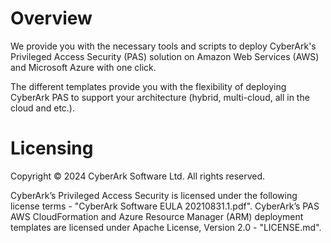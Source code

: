 # Overview

We provide you with the necessary tools and scripts to deploy CyberArk's Privileged Access Security (PAS) solution on Amazon Web Services (AWS) and Microsoft Azure with one click.

The different templates provide you with the flexibility of deploying CyberArk PAS to support your architecture (hybrid, multi-cloud, all in the cloud and etc.).


# Licensing
Copyright © 2024 CyberArk Software Ltd. All rights reserved.

CyberArk’s Privileged Access Security is licensed under the following license terms - "CyberArk Software EULA 20210831.1.pdf". CyberArk’s PAS AWS CloudFormation and Azure Resource Manager (ARM) deployment templates are licensed under Apache License, Version 2.0 - "LICENSE.md".
